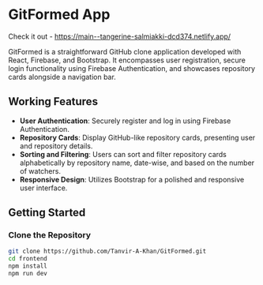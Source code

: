 # GitFormed App


Check it out - https://main--tangerine-salmiakki-dcd374.netlify.app/

GitFormed is a straightforward GitHub clone application developed with React, Firebase, and Bootstrap. It encompasses user registration, secure login functionality using Firebase Authentication, and showcases repository cards alongside a navigation bar.

## Working Features

- **User Authentication**: Securely register and log in using Firebase Authentication.
- **Repository Cards**: Display GitHub-like repository cards, presenting user and repository details.
- **Sorting and Filtering**: Users can sort and filter repository cards alphabetically by repository name, date-wise, and based on the number of watchers.
- **Responsive Design**: Utilizes Bootstrap for a polished and responsive user interface.

## Getting Started

### Clone the Repository

```bash
git clone https://github.com/Tanvir-A-Khan/GitFormed.git
cd frontend
npm install
npm run dev

